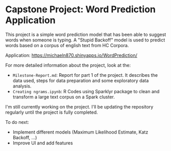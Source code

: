 # Capstone Project: Word Prediction Application

This project is a simple word prediction model that has been able to suggest words when someone is typing. A "Stupid Backoff" model is used to predict words based on a corpus of english text from HC Corpora.

Application: https://michaeln870.shinyapps.io/WordPrediction/

For more detailed information about the project, look at the:
- `Milestone-Report.md`: Report for part 1 of the project. It describes the data used, steps for data preparation and some exploratory data analysis.
- `Creating ngrams.ipynb`: R Codes using Sparklyr package to clean and transform a large text corpus on a Spark cluster.

I'm still currently working on the project. I'll be updating the repository regularly until the project is fully completed.

To do next:
- Implement different models (Maximum Likelihood Estimate, Katz Backoff, ...)
- Improve UI and add features


